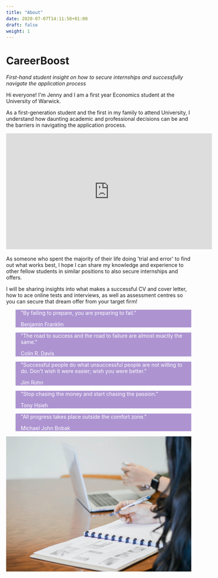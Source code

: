 ```yaml
---
title: "About"
date: 2020-07-07T14:11:58+01:00
draft: false
weight: 1
---
```

<style> blockquote {
	background-color: rgb(94, 44, 165, 0.5); 
	color: white
} </style> 



<h1 class="ba bw2 f1 mt3 mb1 b--purple">CareerBoost</h1> 


_First-hand student insight on how to secure internships and successfully navigate the application process_

Hi everyone! I'm Jenny and I am a first year Economics student at the University of Warwick. 

As a first-generation student and the first in my family to attend University, I understand how daunting academic and professional decisions can be and the barriers in navigating the application process. 

<iframe width="560" height="315" src="https://www.youtube.com/embed/cxbSFyyLJkY" frameborder="0" allow="accelerometer; autoplay; encrypted-media; gyroscope; picture-in-picture" allowfullscreen></iframe>

As someone who spent the majority of their life doing 'trial and error' to find out what works best, I hope I can share my knowledge and experience to other fellow students in similar positions to also secure internships and offers.

I will be sharing insights into what makes a successful CV and cover letter, how to ace online tests and interviews, as well as assessment centres so you can secure that dream offer from your target firm!

> "By failing to prepare, you are preparing to fail."
>
> Benjamin Franklin

> "The road to success and the road to failure are almost exactly the same."
>
> Colin R. Davis

> "Successful people do what unsuccessful people are not willing to do. Don't wish it were easier; wish you were better."
>
> Jim Rohn

> "Stop chasing the money and start chasing the passion."
>
> Tony Hsieh

> "All progress takes place outside the comfort zone."
>
> Michael John Bobak


 ![Career](Career.jpg)